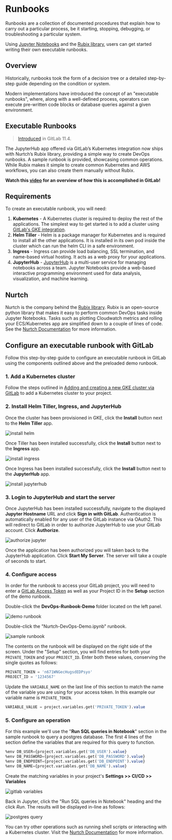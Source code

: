 # Runbooks

Runbooks are a collection of documented procedures that explain how to 
carry out a particular process, be it starting, stopping, debugging, 
or troubleshooting a particular system.

Using [Jupyter Notebooks](https://jupyter.org/) and the [Rubix library](https://github.com/Nurtch/rubix),
users can get started writing their own executable runbooks.


## Overview

Historically, runbooks took the form of a decision tree or a detailed 
step-by-step guide depending on the condition or system. 

Modern implementations have introduced the concept of an "executable 
runbooks", where, along with a well-defined process, operators can execute 
pre-written code blocks or database queries against a given environment.

## Executable Runbooks

> [Introduced](https://gitlab.com/gitlab-org/gitlab-ce/issues/45912) in GitLab 11.4.

The JupyterHub app offered via GitLab’s Kubernetes integration now ships 
with Nurtch’s Rubix library, providing a simple way to create DevOps 
runbooks. A sample runbook is provided, showcasing common operations. While Rubix makes it
simple to create common Kubernetes and AWS workflows, you can also create them manually without
Rubix.

**<i class="fa fa-youtube-play youtube" aria-hidden="true"></i>
Watch this [video](https://www.youtube.com/watch?v=Q_OqHIIUPjE)
for an overview of how this is accomplished in GitLab!**

## Requirements

To create an executable runbook, you will need:

1. **Kubernetes** - A Kubernetes cluster is required to deploy the rest of the applications. 
    The simplest way to get started is to add a cluster using [GitLab's GKE integration](../index.md#adding-and-creating-a-new-gke-cluster-via-gitlab).
1. **Helm Tiller** - Helm is a package manager for Kubernetes and is required to install 
    all the other applications. It is installed in its own pod inside the cluster which 
    can run the helm CLI in a safe environment.
1. **Ingress** - Ingress can provide load balancing, SSL termination, and name-based 
    virtual hosting. It acts as a web proxy for your applications.
1. **JupyterHub** - [JupyterHub](https://jupyterhub.readthedocs.io/) is a multi-user service for managing notebooks across 
    a team. Jupyter Notebooks provide a web-based interactive programming environment 
    used for data analysis, visualization, and machine learning.

## Nurtch

Nurtch is the company behind the [Rubix library](https://github.com/Nurtch/rubix). Rubix is 
an open-source python library that makes it easy to perform common DevOps tasks inside Jupyter Notebooks. 
Tasks such as plotting Cloudwatch metrics and rolling your ECS/Kubernetes app are simplified 
down to a couple of lines of code. See the [Nurtch Documentation](http://docs.nurtch.com/en/latest) 
for more information.

## Configure an executable runbook with GitLab

Follow this step-by-step guide to configure an executable runbook in GitLab using 
the components outlined above and the preloaded demo runbook.

### 1. Add a Kubernetes cluster

Follow the steps outlined in [Adding and creating a new GKE cluster via GitLab](../index.md#adding-and-creating-a-new-gke-cluster-via-gitlab) 
to add a Kubernetes cluster to your project.

### 2. Install Helm Tiller, Ingress, and JupyterHub

Once the cluster has been provisioned in GKE, click the **Install** button next to the **Helm Tiller** app.

![install helm](img/helm-install.png)

Once Tiller has been installed successfully, click the **Install** button next to the **Ingress** app.

![install ingress](img/ingress-install.png)

Once Ingress has been installed successfully, click the **Install** button next to the **JupyterHub** app.

![install jupyterhub](img/jupyterhub-install.png)

### 3. Login to JupyterHub and start the server

Once JupyterHub has been installed successfully, navigate to the displayed **Jupyter Hostname** URL and click 
**Sign in with GitLab**. Authentication is automatically enabled for any user of the GitLab instance via OAuth2. This 
will redirect to GitLab in order to authorize JupyterHub to use your GitLab account. Click **Authorize**.

![authorize jupyter](img/authorize-jupyter.png)

Once the application has been authorized you will taken back to the JupyterHub application. Click **Start My Server**. 
The server will take a couple of seconds to start.

### 4. Configure access

In order for the runbook to access your GitLab project, you will need to enter a
[GitLab Access Token](../../../profile/personal_access_tokens.md)
as well as your Project ID in the **Setup** section of the demo runbook.

Double-click the **DevOps-Runbook-Demo** folder located on the left panel.

![demo runbook](img/demo-runbook.png)

Double-click the "Nurtch-DevOps-Demo.ipynb" runbook.

![sample runbook](img/sample-runbook.png)

The contents on the runbook will be displayed on the right side of the screen. Under the "Setup" section, you will find 
entries for both your `PRIVATE_TOKEN` and your `PROJECT_ID`. Enter both these values, conserving the single quotes as follows:

```sql
PRIVATE_TOKEN = 'n671WNGecHugsdEDPsyo'
PROJECT_ID = '1234567'
```

Update the `VARIABLE_NAME` on the last line of this section to match the name of the variable you are using for your 
access token. In this example our variable name is `PRIVATE_TOKEN`.

```sql
VARIABLE_VALUE = project.variables.get('PRIVATE_TOKEN').value
```

### 5. Configure an operation

For this example we'll use the "**Run SQL queries in Notebook**" section in the sample runbook to query 
a postgres database. The first 4 lines of the section define the variables that are required for this query to function. 

```sql
%env DB_USER={project.variables.get('DB_USER').value}
%env DB_PASSWORD={project.variables.get('DB_PASSWORD').value}
%env DB_ENDPOINT={project.variables.get('DB_ENDPOINT').value}
%env DB_NAME={project.variables.get('DB_NAME').value}
```

Create the matching variables in your project's **Settings >> CI/CD >> Variables**

![gitlab variables](img/gitlab-variables.png)

Back in Jupyter, click the "Run SQL queries in Notebook" heading and the click *Run*. The results will be 
displayed in-line as follows:

![postgres query](img/postgres-query.png)

You can try other operations such as running shell scripts or interacting with a Kubernetes cluster. Visit the 
[Nurtch Documentation](http://docs.nurtch.com/) for more information.